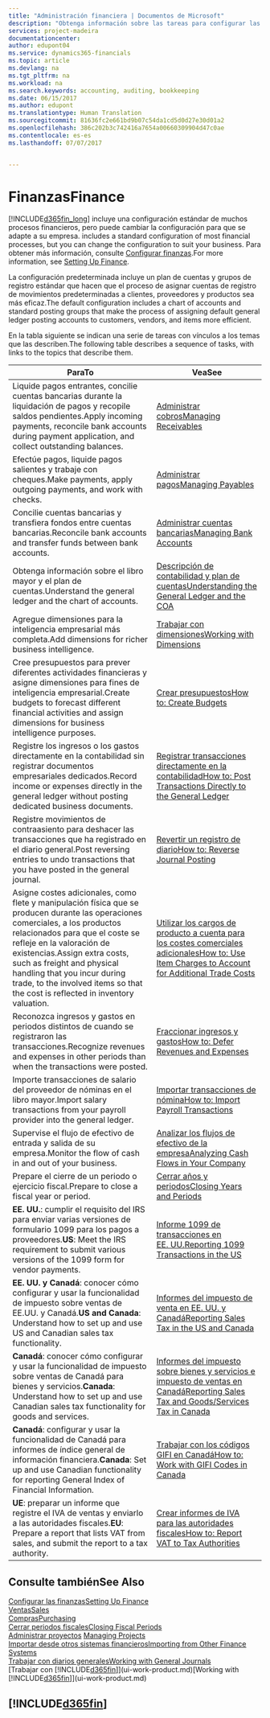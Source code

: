```yaml
---
title: "Administración financiera | Documentos de Microsoft"
description: "Obtenga información sobre las tareas para configurar las finanzas en su empresa para adaptarse a todas sus necesidades de contabilidad o auditoría."
services: project-madeira
documentationcenter: 
author: edupont04
ms.service: dynamics365-financials
ms.topic: article
ms.devlang: na
ms.tgt_pltfrm: na
ms.workload: na
ms.search.keywords: accounting, auditing, bookkeeping
ms.date: 06/15/2017
ms.author: edupont
ms.translationtype: Human Translation
ms.sourcegitcommit: 81636fc2e661bd9b07c54da1cd5d0d27e30d01a2
ms.openlocfilehash: 386c202b3c742416a7654a00660309904d47c0ae
ms.contentlocale: es-es
ms.lasthandoff: 07/07/2017


---
```

# <a name="finance"></a><span data-ttu-id="2f0ea-103">Finanzas</span><span class="sxs-lookup"><span data-stu-id="2f0ea-103">Finance</span></span>
[!INCLUDE[d365fin_long](includes/d365fin_long_md.md)]<span data-ttu-id="2f0ea-104"> incluye una configuración estándar de muchos procesos financieros, pero puede cambiar la configuración para que se adapte a su empresa.</span><span class="sxs-lookup"><span data-stu-id="2f0ea-104"> includes a standard configuration of most financial processes, but you can change the configuration to suit your business.</span></span> <span data-ttu-id="2f0ea-105">Para obtener más información, consulte [Configurar finanzas](finance-setup-finance.md).</span><span class="sxs-lookup"><span data-stu-id="2f0ea-105">For more information, see [Setting Up Finance](finance-setup-finance.md).</span></span>

<span data-ttu-id="2f0ea-106">La configuración predeterminada incluye un plan de cuentas y grupos de registro estándar que hacen que el proceso de asignar cuentas de registro de movimientos predeterminadas a clientes, proveedores y productos sea más eficaz.</span><span class="sxs-lookup"><span data-stu-id="2f0ea-106">The default configuration includes a chart of accounts and standard posting groups that make the process of assigning default general ledger posting accounts to customers, vendors, and items more efficient.</span></span>  

<span data-ttu-id="2f0ea-107">En la tabla siguiente se indican una serie de tareas con vínculos a los temas que las describen.</span><span class="sxs-lookup"><span data-stu-id="2f0ea-107">The following table describes a sequence of tasks, with links to the topics that describe them.</span></span>  

| <span data-ttu-id="2f0ea-108">Para</span><span class="sxs-lookup"><span data-stu-id="2f0ea-108">To</span></span> | <span data-ttu-id="2f0ea-109">Vea</span><span class="sxs-lookup"><span data-stu-id="2f0ea-109">See</span></span> |
| --- | --- |
| <span data-ttu-id="2f0ea-110">Liquide pagos entrantes, concilie cuentas bancarias durante la liquidación de pagos y recopile saldos pendientes.</span><span class="sxs-lookup"><span data-stu-id="2f0ea-110">Apply incoming payments, reconcile bank accounts during payment application, and collect outstanding balances.</span></span> |[<span data-ttu-id="2f0ea-111">Administrar cobros</span><span class="sxs-lookup"><span data-stu-id="2f0ea-111">Managing Receivables</span></span>](receivables-manage-receivables.md) |
| <span data-ttu-id="2f0ea-112">Efectúe pagos, liquide pagos salientes y trabaje con cheques.</span><span class="sxs-lookup"><span data-stu-id="2f0ea-112">Make payments, apply outgoing payments, and work with checks.</span></span> |[<span data-ttu-id="2f0ea-113">Administrar pagos</span><span class="sxs-lookup"><span data-stu-id="2f0ea-113">Managing Payables</span></span>](payables-manage-payables.md) |
| <span data-ttu-id="2f0ea-114">Concilie cuentas bancarias y transfiera fondos entre cuentas bancarias.</span><span class="sxs-lookup"><span data-stu-id="2f0ea-114">Reconcile bank accounts and transfer funds between bank accounts.</span></span> |[<span data-ttu-id="2f0ea-115">Administrar cuentas bancarias</span><span class="sxs-lookup"><span data-stu-id="2f0ea-115">Managing Bank Accounts</span></span>](bank-manage-bank-accounts.md) |
| <span data-ttu-id="2f0ea-116">Obtenga información sobre el libro mayor y el plan de cuentas.</span><span class="sxs-lookup"><span data-stu-id="2f0ea-116">Understand the general ledger and the chart of accounts.</span></span> |[<span data-ttu-id="2f0ea-117">Descripción de contabilidad y plan de cuentas</span><span class="sxs-lookup"><span data-stu-id="2f0ea-117">Understanding the General Ledger and the COA</span></span>](finance-general-ledger.md) |
| <span data-ttu-id="2f0ea-118">Agregue dimensiones para la inteligencia empresarial más completa.</span><span class="sxs-lookup"><span data-stu-id="2f0ea-118">Add dimensions for richer business intelligence.</span></span> |[<span data-ttu-id="2f0ea-119">Trabajar con dimensiones</span><span class="sxs-lookup"><span data-stu-id="2f0ea-119">Working with Dimensions</span></span>](finance-dimensions.md) |
| <span data-ttu-id="2f0ea-120">Cree presupuestos para prever diferentes actividades financieras y asigne dimensiones para fines de inteligencia empresarial.</span><span class="sxs-lookup"><span data-stu-id="2f0ea-120">Create budgets to forecast different financial activities and assign dimensions for business intelligence purposes.</span></span> |[<span data-ttu-id="2f0ea-121">Crear presupuestos</span><span class="sxs-lookup"><span data-stu-id="2f0ea-121">How to: Create Budgets</span></span>](finance-how-create-budgets.md) |
|<span data-ttu-id="2f0ea-122">Registre los ingresos o los gastos directamente en la contabilidad sin registrar documentos empresariales dedicados.</span><span class="sxs-lookup"><span data-stu-id="2f0ea-122">Record income or expenses directly in the general ledger without posting dedicated business documents.</span></span>|[<span data-ttu-id="2f0ea-123">Registrar transacciones directamente en la contabilidad</span><span class="sxs-lookup"><span data-stu-id="2f0ea-123">How to: Post Transactions Directly to the General Ledger</span></span>](finance-how-post-transactions-directly.md)|
|<span data-ttu-id="2f0ea-124">Registre movimientos de contraasiento para deshacer las transacciones que ha registrado en el diario general.</span><span class="sxs-lookup"><span data-stu-id="2f0ea-124">Post reversing entries to undo transactions that you have posted in the general journal.</span></span> |[<span data-ttu-id="2f0ea-125">Revertir un registro de diario</span><span class="sxs-lookup"><span data-stu-id="2f0ea-125">How to: Reverse Journal Posting</span></span>](finance-how-reverse-journal-posting.md)|
| <span data-ttu-id="2f0ea-126">Asigne costes adicionales, como flete y manipulación física que se producen durante las operaciones comerciales, a los productos relacionados para que el coste se refleje en la valoración de existencias.</span><span class="sxs-lookup"><span data-stu-id="2f0ea-126">Assign extra costs, such as freight and physical handling that you incur during trade, to the involved items so that the cost is reflected in inventory valuation.</span></span> |[<span data-ttu-id="2f0ea-127">Utilizar los cargos de producto a cuenta para los costes comerciales adicionales</span><span class="sxs-lookup"><span data-stu-id="2f0ea-127">How to: Use Item Charges to Account for Additional Trade Costs</span></span>](payables-how-assign-item-charges.md) |
| <span data-ttu-id="2f0ea-128">Reconozca ingresos y gastos en periodos distintos de cuando se registraron las transacciones.</span><span class="sxs-lookup"><span data-stu-id="2f0ea-128">Recognize revenues and expenses in other periods than when the transactions were posted.</span></span> |[<span data-ttu-id="2f0ea-129">Fraccionar ingresos y gastos</span><span class="sxs-lookup"><span data-stu-id="2f0ea-129">How to: Defer Revenues and Expenses</span></span>](finance-how-defer-revenue-expenses.md) |
| <span data-ttu-id="2f0ea-130">Importe transacciones de salario del proveedor de nóminas en el libro mayor.</span><span class="sxs-lookup"><span data-stu-id="2f0ea-130">Import salary transactions from your payroll provider into the general ledger.</span></span> |[<span data-ttu-id="2f0ea-131">Importar transacciones de nómina</span><span class="sxs-lookup"><span data-stu-id="2f0ea-131">How to: Import Payroll Transactions</span></span>](finance-how-import-payroll-transactions.md) |
| <span data-ttu-id="2f0ea-132">Supervise el flujo de efectivo de entrada y salida de su empresa.</span><span class="sxs-lookup"><span data-stu-id="2f0ea-132">Monitor the flow of cash in and out of your business.</span></span> |[<span data-ttu-id="2f0ea-133">Analizar los flujos de efectivo de la empresa</span><span class="sxs-lookup"><span data-stu-id="2f0ea-133">Analyzing Cash Flows in Your Company</span></span>](finance-analyze-cash-flow.md) |
| <span data-ttu-id="2f0ea-134">Prepare el cierre de un periodo o ejercicio fiscal.</span><span class="sxs-lookup"><span data-stu-id="2f0ea-134">Prepare to close a fiscal year or period.</span></span> |[<span data-ttu-id="2f0ea-135">Cerrar años y periodos</span><span class="sxs-lookup"><span data-stu-id="2f0ea-135">Closing Years and Periods</span></span>](year-close-years-periods.md) |
|<span data-ttu-id="2f0ea-136">**EE. UU.**: cumplir el requisito del IRS para enviar varias versiones de formulario 1099 para los pagos a proveedores.</span><span class="sxs-lookup"><span data-stu-id="2f0ea-136">**US**: Meet the IRS requirement to submit various versions of the 1099 form for vendor payments.</span></span>|[<span data-ttu-id="2f0ea-137">Informe 1099 de transacciones en EE. UU.</span><span class="sxs-lookup"><span data-stu-id="2f0ea-137">Reporting 1099 Transactions in the US</span></span>](us-finance-tax-1099.md)|
|<span data-ttu-id="2f0ea-138">**EE. UU. y Canadá**: conocer cómo configurar y usar la funcionalidad de impuesto sobre ventas de EE.UU. y Canadá.</span><span class="sxs-lookup"><span data-stu-id="2f0ea-138">**US and Canada**: Understand how to set up and use US and Canadian sales tax functionality.</span></span>|[<span data-ttu-id="2f0ea-139">Informes del impuesto de venta en EE. UU. y Canadá</span><span class="sxs-lookup"><span data-stu-id="2f0ea-139">Reporting Sales Tax in the US and Canada</span></span>](us-finance-sales-tax.md)|
|<span data-ttu-id="2f0ea-140">**Canadá**: conocer cómo configurar y usar la funcionalidad de impuesto sobre ventas de Canadá para bienes y servicios.</span><span class="sxs-lookup"><span data-stu-id="2f0ea-140">**Canada**: Understand how to set up and use Canadian sales tax functionality for goods and services.</span></span>|[<span data-ttu-id="2f0ea-141">Informes del impuesto sobre bienes y servicios e impuesto de ventas en Canadá</span><span class="sxs-lookup"><span data-stu-id="2f0ea-141">Reporting Sales Tax and Goods/Services Tax in Canada</span></span>](ca-finance-tax.md)|
|<span data-ttu-id="2f0ea-142">**Canadá**: configurar y usar la funcionalidad de Canadá para informes de índice general de información financiera.</span><span class="sxs-lookup"><span data-stu-id="2f0ea-142">**Canada**: Set up and use Canadian functionality for reporting General Index of Financial Information.</span></span>| [<span data-ttu-id="2f0ea-143">Trabajar con los códigos GIFI en Canadá</span><span class="sxs-lookup"><span data-stu-id="2f0ea-143">How to: Work with GIFI Codes in Canada</span></span>](ca-finance-work-gifi-codes.md)
|<span data-ttu-id="2f0ea-144">**UE**: preparar un informe que registre el IVA de ventas y enviarlo a las autoridades fiscales.</span><span class="sxs-lookup"><span data-stu-id="2f0ea-144">**EU**: Prepare a report that lists VAT from sales, and submit the report to a tax authority.</span></span> | [<span data-ttu-id="2f0ea-145">Crear informes de IVA para las autoridades fiscales</span><span class="sxs-lookup"><span data-stu-id="2f0ea-145">How to: Report VAT to Tax Authorities</span></span>](finance-how-report-vat.md)|

## <a name="see-also"></a><span data-ttu-id="2f0ea-146">Consulte también</span><span class="sxs-lookup"><span data-stu-id="2f0ea-146">See Also</span></span>
[<span data-ttu-id="2f0ea-147">Configurar las finanzas</span><span class="sxs-lookup"><span data-stu-id="2f0ea-147">Setting Up Finance</span></span>](finance-setup-finance.md)  
[<span data-ttu-id="2f0ea-148">Ventas</span><span class="sxs-lookup"><span data-stu-id="2f0ea-148">Sales</span></span>](sales-manage-sales.md)  
[<span data-ttu-id="2f0ea-149">Compras</span><span class="sxs-lookup"><span data-stu-id="2f0ea-149">Purchasing</span></span>](purchasing-manage-purchasing.md)  
[<span data-ttu-id="2f0ea-150">Cerrar periodos fiscales</span><span class="sxs-lookup"><span data-stu-id="2f0ea-150">Closing Fiscal Periods</span></span>](year-close-years-periods.md)  
<span data-ttu-id="2f0ea-151">[Administrar proyectos](projects-manage-projects.md)  </span><span class="sxs-lookup"><span data-stu-id="2f0ea-151">[Managing Projects](projects-manage-projects.md)  </span></span>  
[<span data-ttu-id="2f0ea-152">Importar desde otros sistemas financieros</span><span class="sxs-lookup"><span data-stu-id="2f0ea-152">Importing from Other Finance Systems</span></span>](upload-data.md)  
[<span data-ttu-id="2f0ea-153">Trabajar con diarios generales</span><span class="sxs-lookup"><span data-stu-id="2f0ea-153">Working with General Journals</span></span>](ui-work-general-journals.md)  
<span data-ttu-id="2f0ea-154">[Trabajar con [!INCLUDE[d365fin](includes/d365fin_md.md)]](ui-work-product.md)</span><span class="sxs-lookup"><span data-stu-id="2f0ea-154">[Working with [!INCLUDE[d365fin](includes/d365fin_md.md)]](ui-work-product.md)</span></span>  

## [!INCLUDE[d365fin](includes/free_trial_md.md)]

